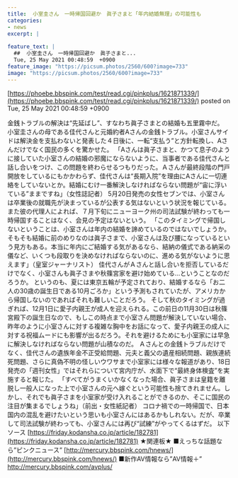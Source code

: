 ```yaml
---
title:  小室圭さん　一時帰国回避か　眞子さまと「年内結婚無理」の可能性も 	
categories:
- news
excerpt: |
  
feature_text: |
  ##  小室圭さん　一時帰国回避か　眞子さまと...
  Tue, 25 May 2021 00:48:59  +0900
feature_image: "https://picsum.photos/2560/600?image=733"
image: "https://picsum.photos/2560/600?image=733"
---
```


[https://phoebe.bbspink.com/test/read.cgi/pinkplus/1621871339/](https://phoebe.bbspink.com/test/read.cgi/pinkplus/1621871339/)
posted on Tue, 25 May 2021 00:48:59  +0900

<!--more-->

金銭トラブルの解決は“先延ばし”、すなわち眞子さまとの結婚も五里霧中だ。 小室圭さんの母である佳代さんと元婚約者Aさんの金銭トラブル。小室さんサイドは解決金を支払わないと発表した４日後に、一転“支払う”と方針転換し、Aさんだけでなく国民の多くを驚かせた。 「Aさんは眞子さまと、かつて息子のように接していた小室さんの結婚の邪魔にならないように、当事者である佳代さんと話し合いをつけ、この問題を終わらせるつもりだった。Ａさんが最終段階の門戸開放をしているにもかかわらず、佳代さんは“長期入院”を理由にAさんに一切連絡をしていないとか。結婚にむけ一番解決しなければならない問題が“宙に浮いている”ままですね」（女性誌記者） 5月20日発売の女性セブンでは、小室さんは卒業後の就職先が決まっているが公表する気はないという状況を報じている。また彼の代理人によれば、７月下旬にニューヨーク州の司法試験が終わっても一時帰国することはなく、会見の予定はないという。 「このタイミングで帰国しないということは、小室さんは年内の結婚を諦めているのではないでしょうか。そもそも結婚に前のめりなのは眞子さまで、小室さんは及び腰になっているという見方もある。本当に年内にご結婚する気があるなら、結納の儀式である納采の儀など、いくつも段取りを決めなければならないのに、進める気がないように思えます」（皇室ジャーナリスト） 佳代さんがＡさんと話し合いを拒否しているだけでなく、小室さんも眞子さまや秋篠宮家を避け始めている…ということなのだろうか。 というのも、夏には東京五輪が予定されており、結婚するなら「お二人の30歳の誕生日である10月ごろか」という予測もされていたが、アメリカから帰国しないのであればそれも難しいことだろう。 そして秋のタイミングが過ぎれば、12月1日に愛子内親王が成人を迎えられる。この前日の11月30日は秋篠宮殿下の誕生日なので、もしこの時点まで小室さん問題が解決していない場合、昨年のように小室さんに対する複雑な胸中をお話になって、愛子内親王の成人に対する祝福ムードにも影響が出るだろう。それを避けるためにも小室家には早急に解決しなければならない問題が山積なのだ。 Ａさんとの金銭トラブルだけでなく、佳代さんの遺族年金不正受給問題、元夫と義父の遺産相続問題、親族連続死問題、さらに真偽不明の怪しいウワサまで小室家には様々な報道があり、18日発売の「週刊女性」ではそれらについて宮内庁が、水面下で“最終身体検査”を実施すると報じた。 「すべてがうまくいかなくなった場合、眞子さまは皇籍を離脱し一般人になった上で小室さんの元へ嫁ぐという可能性も捨てきれません。しかし、それでも眞子さまを小室家が受け入れることができるのか、そこに国民の注目が集まるでしょうね」（前出・女性紙記者） コロナ禍での一時帰国で、日本国内の混乱を避けたいという思いも小室さんにはあるかもしれない。だが、卒業して司法試験が終わっても、小室さんには再び“試練”がやってくるはずだ。 以下ソース [https://friday.kodansha.co.jp/article/182781](https://friday.kodansha.co.jp/article/182781) ★関連板★ ■えっちな話題なら”ピンクニュース” [http://mercury.bbspink.com/hnews/](http://mercury.bbspink.com/hnews/) ■新作AV情報なら”AV情報＋” http://mercury.bbspink.com/avplus/
